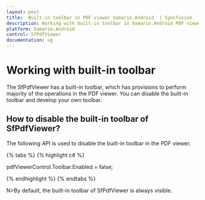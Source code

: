 ```yaml
---
layout: post
title:  Built-in toolbar in PDF viewer Xamarin.Android  | Syncfusion
description: Working with built-in toolbar in Xamarin.Android PDF viewer
platform: Xamarin.Android
control: SfPdfViewer
documentation: ug
---
```


# Working with built-in toolbar

The SfPdfViewer has a built-in toolbar, which has provisions to perform majority of the operations in the PDF viewer. You  can disable the built-in toolbar and develop your own toolbar.

## How to disable the built-in toolbar of SfPdfViewer?

The following API is used to disable the built-in toolbar in the PDF viewer.

{% tabs %}
{% highlight c# %}

pdfViewerControl.Toolbar.Enabled = false;

{% endhighlight %}
{% endtabs %}

N>By default, the built-in toolbar of SfPdfViewer is always visible.

